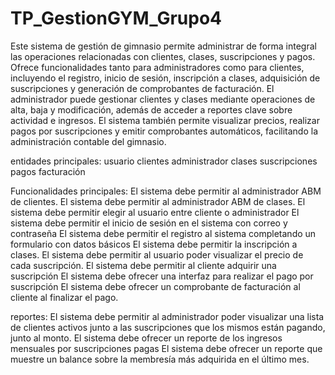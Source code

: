 # TP_GestionGYM_Grupo4
Este sistema de gestión de gimnasio permite administrar de forma integral las operaciones relacionadas con clientes, clases, suscripciones y pagos. Ofrece funcionalidades tanto para administradores como para clientes, incluyendo el registro, inicio de sesión, inscripción a clases, adquisición de suscripciones y generación de comprobantes de facturación.
El administrador puede gestionar clientes y clases mediante operaciones de alta, baja y modificación, además de acceder a reportes clave sobre actividad e ingresos. El sistema también permite visualizar precios, realizar pagos por suscripciones y emitir comprobantes automáticos, facilitando la administración contable del gimnasio.


entidades principales:
usuario
clientes
administrador
clases
suscripciones
pagos
facturación

Funcionalidades principales:
El sistema debe permitir al administrador ABM de clientes.
El sistema debe permitir al administrador ABM de clases.
El sistema debe permitir elegir al usuario entre cliente o administrador
El sistema debe permitir el inicio de sesión en el sistema con correo y contraseña
El sistema debe permitir el registro al sistema completando un formulario con datos básicos
El sistema debe permitir la inscripción a clases.
El sistema debe permitir al usuario poder visualizar el precio de cada suscripción.
El sistema debe permitir al cliente adquirir una suscripción
El sistema debe ofrecer una interfaz para realizar el pago por suscripción
El sistema debe ofrecer un comprobante de facturación al cliente al finalizar el pago.

reportes:
El sistema debe permitir al administrador poder visualizar una lista de clientes activos junto a las suscripciones que los mismos están pagando, junto al monto. 
El sistema debe ofrecer un reporte de los ingresos mensuales por suscripciones pagas
El sistema debe ofrecer un reporte que muestre un balance sobre la membresía más adquirida en el último mes.

